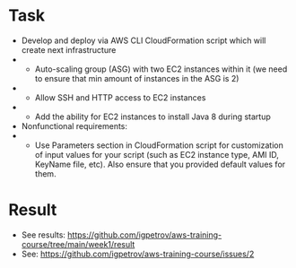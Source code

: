 # Task

- Develop and deploy via AWS CLI CloudFormation script which will create next infrastructure
- - Auto-scaling group (ASG) with two EC2 instances within it (we need to ensure that min amount of instances in the ASG is 2)
- - Allow SSH and HTTP access to EC2 instances
- - Add the ability for EC2 instances to install Java 8 during startup
- Nonfunctional requirements:
- - Use Parameters section in CloudFormation script for customization of input values for your script (such as EC2 instance type, AMI ID, KeyName file, etc). Also ensure that you provided default values for them.

# Result

- See results: https://github.com/igpetrov/aws-training-course/tree/main/week1/result
- See: https://github.com/igpetrov/aws-training-course/issues/2

